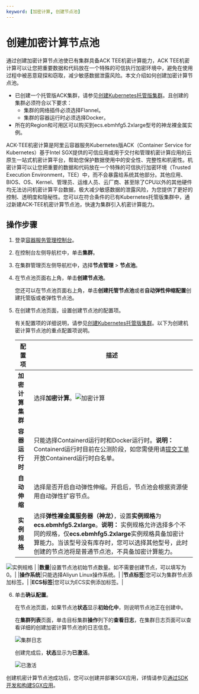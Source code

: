 ```yaml
---
keyword: [加密计算, 创建节点池]
---
```


# 创建加密计算节点池

通过创建加密计算节点池使已有集群具备ACK TEE机密计算能力，ACK TEE机密计算可以让您把重要数据和代码放在一个特殊的可信执行加密环境中，避免在使用过程中被恶意窥探和窃取，减少敏感数据泄露风险。本文介绍如何创建加密计算节点池。

-   已创建一个托管版ACK集群，请参见[创建Kubernetes托管版集群](/cn.zh-CN/Kubernetes集群用户指南/集群/创建集群/创建Kubernetes托管版集群.md)。且创建的集群必须符合以下要求：
    -   集群的网络插件必须选择Flannel。
    -   集群的容器运行时必须选择Docker。
-   所在的Region和可用区可以购买到ecs.ebmhfg5.2xlarge型号的神龙裸金属实例。

ACK-TEE机密计算是阿里云容器服务Kubernetes版ACK（Container Service for Kubernetes）基于Intel SGX提供的可信应用或用于交付和管理机密计算应用的云原生一站式机密计算平台，帮助您保护数据使用中的安全性、完整性和机密性。机密计算可以让您把重要的数据和代码放在一个特殊的可信执行加密环境（Trusted Execution Environment，TEE）中，而不会暴露给系统其他部分。其他应用、BIOS、OS、Kernel、管理员、运维人员、云厂商、甚至除了CPU以外的其他硬件均无法访问机密计算平台数据，极大减少敏感数据的泄露风险，为您提供了更好的控制、透明度和隐秘性。您可以在符合条件的已有Kubernetes托管版集群中，通过新建ACK-TEE机密计算节点池，快速为集群引入机密计算能力。

## 操作步骤

1.  登录[容器服务管理控制台](https://cs.console.aliyun.com)。

2.  在控制台左侧导航栏中，单击**集群**。

3.  在集群管理页左侧导航栏中，选择**节点管理** \> **节点池**。

4.  在节点池页面右上角，单击**创建节点池**。

    您还可以在节点池页面右上角，单击**创建托管节点池**或者**自动弹性伸缩配置**创建托管版或者弹性节点池。

5.  在创建节点池页面，设置创建节点池的配置项。

    有关配置项的详细说明，请参见[创建Kubernetes托管版集群](/cn.zh-CN/Kubernetes集群用户指南/集群/创建集群/创建Kubernetes托管版集群.md)。以下为创建机密计算节点池的重点配置项说明。

    |配置项|描述|
    |---|--|
    |**加密计算集群**|选择**加密计算**。![加密计算](https://static-aliyun-doc.oss-accelerate.aliyuncs.com/assets/img/zh-CN/6891945061/p132594.png) |
    |**容器运行时**|只能选择Containerd运行时和Docker运行时。**说明：** Containerd运行时目前在公测阶段，如您需使用请[提交工单](https://selfservice.console.aliyun.com/ticket/createIndex)开放Containerd运行时白名单。 |
    |**自动伸缩**|选择是否开启自动弹性伸缩。开启后，节点池会根据资源使用自动弹性扩容节点。|
    |**实例规格**|选择**弹性裸金属服务器（神龙）**，设置**实例规格**为**ecs.ebmhfg5.2xlarge**。**说明：** 实例规格允许选择多个不同的规格，仅**ecs.ebmhfg5.2xlarge**实例规格具备加密计算能力。当该型号没有库存时，您可以选择其他型号，此时创建的节点池将是普通节点池，不具备加密计算能力。

![实例规格](https://static-aliyun-doc.oss-accelerate.aliyuncs.com/assets/img/zh-CN/1706659951/p132689.png) |
    |**数量**|设置节点池初始节点数量。如不需要创建节点，可以填写为0。|
    |**操作系统**|只能选择Aliyun Linux操作系统。|
    |**节点标签**|您可以为集群节点添加标签。|
    |**ECS标签**|您可以为ECS实例添加标签。|

6.  单击**确认配置**。

    在节点池页面，如果节点池**状态**显示**初始化中**，则说明节点池正在创建中。

    在**集群列表**页面，单击目标集群**操作**列下的**查看日志**，在集群日志页面可以查看详细的创建加密计算节点池的日志信息。

    ![集群日志](https://static-aliyun-doc.oss-accelerate.aliyuncs.com/assets/img/zh-CN/1706659951/p132697.png)

    创建完成后，**状态**显示为**已激活**。

    ![已激活](https://static-aliyun-doc.oss-accelerate.aliyuncs.com/assets/img/zh-CN/1706659951/p132698.png)


创建机密计算节点池成功后，您可以创建并部署SGX应用，详情请参见[通过SDK开发和构建SGX应用](/cn.zh-CN/Kubernetes集群用户指南/ACK-TEE机密计算/通过SDK开发和构建一个SGX应用.md)。

